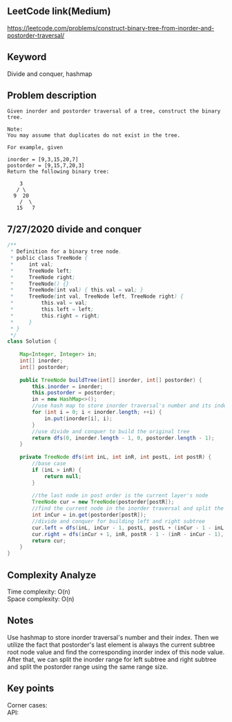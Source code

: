 ## LeetCode link(Medium)
https://leetcode.com/problems/construct-binary-tree-from-inorder-and-postorder-traversal/

## Keyword
Divide and conquer, hashmap

## Problem description
```
Given inorder and postorder traversal of a tree, construct the binary tree.

Note:
You may assume that duplicates do not exist in the tree.

For example, given

inorder = [9,3,15,20,7]
postorder = [9,15,7,20,3]
Return the following binary tree:

    3
   / \
  9  20
    /  \
   15   7
```
## 7/27/2020 divide and conquer

```java
/**
 * Definition for a binary tree node.
 * public class TreeNode {
 *     int val;
 *     TreeNode left;
 *     TreeNode right;
 *     TreeNode() {}
 *     TreeNode(int val) { this.val = val; }
 *     TreeNode(int val, TreeNode left, TreeNode right) {
 *         this.val = val;
 *         this.left = left;
 *         this.right = right;
 *     }
 * }
 */
class Solution {
    
    Map<Integer, Integer> in;
    int[] inorder;
    int[] postorder;
    
    public TreeNode buildTree(int[] inorder, int[] postorder) {
        this.inorder = inorder;
        this.postorder = postorder;
        in = new HashMap<>();
        //use hash map to store inorder traversal's number and its index
        for (int i = 0; i < inorder.length; ++i) {
            in.put(inorder[i], i);
        }
        //use divide and conquer to build the original tree
        return dfs(0, inorder.length - 1, 0, postorder.length - 1);
    }
    
    private TreeNode dfs(int inL, int inR, int postL, int postR) {
        //base case
        if (inL > inR) {
            return null;
        }
        
        //the last node in post order is the current layer's node
        TreeNode cur = new TreeNode(postorder[postR]);
        //find the current node in the inorder traversal and split the range
        int inCur = in.get(postorder[postR]);
        //divide and conquer for building left and right subtree
        cur.left = dfs(inL, inCur - 1, postL, postL + (inCur - 1 - inL));
        cur.right = dfs(inCur + 1, inR, postR - 1 - (inR - inCur - 1), postR - 1);
        return cur;
    }
}
```

## Complexity Analyze
Time complexity: O(n) \
Space complexity: O(n)

## Notes
Use hashmap to store inorder traversal's number and their index. Then we utilize the fact that postorder's last element is always the current subtree root node value and find the corresponding inorder index of this node value. After that, we can split the inorder range for left subtree and right subtree and split the postorder range using the same range size.

## Key points
Corner cases: \
API: 